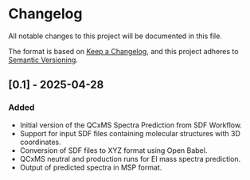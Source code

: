 # Changelog

All notable changes to this project will be documented in this file.

The format is based on [Keep a Changelog](https://keepachangelog.com/en/1.0.0/), 
and this project adheres to [Semantic Versioning](https://semver.org/spec/v2.0.0.html).

## [0.1] - 2025-04-28

### Added
- Initial version of the QCxMS Spectra Prediction from SDF Workflow.
- Support for input SDF files containing molecular structures with 3D coordinates.
- Conversion of SDF files to XYZ format using Open Babel.
- QCxMS neutral and production runs for EI mass spectra prediction.
- Output of predicted spectra in MSP format.
